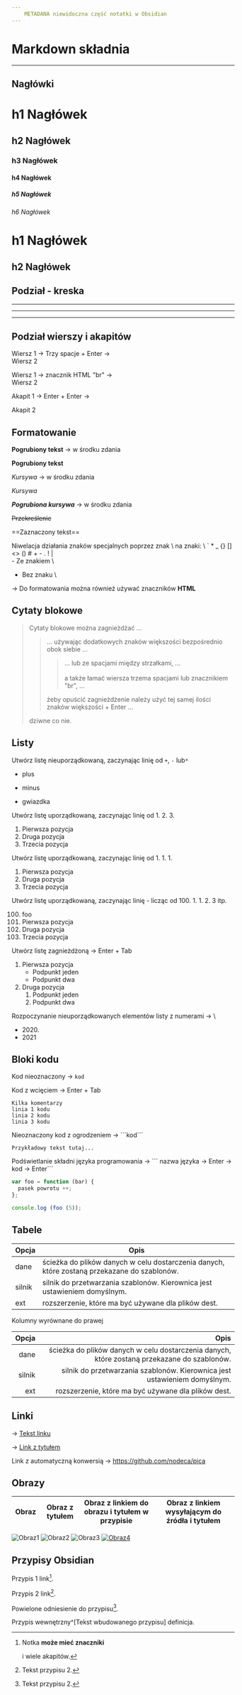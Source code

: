 ```yaml
---
	METADANA niewidoczna część notatki w Obsidian
---
```


# Markdown składnia
___
## Nagłówki
# h1 Nagłówek
## h2 Nagłówek
### h3 Nagłówek
#### h4 Nagłówek
##### h5 Nagłówek
###### h6 Nagłówek

h1 Nagłówek
===============
h2 Nagłówek
---------------


## Podział - kreska
___
---
***


## Podział wierszy i akapitów
Wiersz 1 -> Trzy spacje + Enter ->   
Wiersz 2

Wiersz 1 -> znacznik HTML "br" -> <br>
Wiersz 2

Akapit 1 -> Enter + Enter ->

Akapit 2


## Formatowanie

**Pogrubiony tekst** -> w środku zdania

__Pogrubiony tekst__

*Kursywa*  -> w środku zdania

_Kursywa_

***Pogrubiona kursywa*** -> w środku zdania

~~Przekreślenie~~

==Zaznaczony tekst==

Niwelacja działania znaków specjalnych poprzez znak \\ na znaki: \\ \` * _ {} [] <> () # + - . ! |   
\- Ze znakiem \\
- Bez znaku \\

-> Do formatowania można również używać znaczników **HTML**


## Cytaty blokowe

> Cytaty blokowe można zagnieżdżać ...
>> ... używając dodatkowych znaków większości bezpośrednio obok siebie ...
> > > ... lub ze spacjami między strzałkami, ... <br>   
>>> a także łamać wiersza trzema spacjami lub znacznikiem "br", ...
>>
>> żeby opuścić zagnieżdżenie należy użyć tej samej ilości znaków większości + Enter ... 
> 
> dziwne co nie.


## Listy

Utwórz listę nieuporządkowaną, zaczynając linię od `+`, `-` lub` * `
+ plus
- minus
* gwiazdka

Utwórz listę uporządkowaną, zaczynając linię od 1. 2. 3. 

1.  Pierwsza pozycja
2.  Druga pozycja
3.  Trzecia pozycja

Utwórz listę uporządkowaną, zaczynając linię od 1. 1. 1.
1.  Pierwsza pozycja
1.  Druga pozycja
1.  Trzecia pozycja

Utwórz listę uporządkowaną, zaczynając linię - licząc od 100. 1. 1. 2. 3 itp.

100. foo
1.  Pierwsza pozycja
1.  Druga pozycja
2.  Trzecia pozycja

Utwórz listę zagnieżdżoną -> Enter + Tab
1.  Pierwsza pozycja
	-  Podpunkt jeden
	-  Podpunkt dwa
2.  Druga pozycja
	1.  Podpunkt jeden
	2.  Podpunkt dwa

Rozpoczynanie nieuporządkowanych elementów listy z numerami -> \\
- 2020\.
- 2021


## Bloki kodu

Kod nieoznaczony -> `kod`

Kod z wcięciem -> Enter + Tab

	Kilka komentarzy
    linia 1 kodu
    linia 2 kodu
    linia 3 kodu


Nieoznaczony kod z ogrodzeniem ->  \```kod```

```
Przykładowy tekst tutaj...
```

Podświetlanie składni języka programowania -> \``` nazwa języka -> Enter -> kod -> Enter```

``` js
var foo = function (bar) {
  pasek powrotu ++;
};

console.log (foo (5));
```


## Tabele

| Opcja | Opis |
| ------ | ----------- |
| dane | ścieżka do plików danych w celu dostarczenia danych, które zostaną przekazane do szablonów. |
| silnik | silnik do przetwarzania szablonów. Kierownica jest ustawieniem domyślnym. |
| ext | rozszerzenie, które ma być używane dla plików dest. |

Kolumny wyrównane do prawej

| Opcja | Opis |
| ------: | -----------: |
| dane | ścieżka do plików danych w celu dostarczenia danych, które zostaną przekazane do szablonów. |
| silnik | silnik do przetwarzania szablonów. Kierownica jest ustawieniem domyślnym. |
| ext | rozszerzenie, które ma być używane dla plików dest. |


## Linki

-> [Tekst linku](http://dev.nodeca.com)

-> [Link z tytułem](http://nodeca.github.io/pica/demo/ "Tekst tytułu!")

Link z automatyczną konwersią -> https://github.com/nodeca/pica


## Obrazy

| Obraz |Obraz z tytułem | Obraz z linkiem do obrazu i tytułem w przypisie  |Obraz z linkiem wysyłającym do źródła i tytułem|
| ----- | ----- | ----- | ----- |

![Obraz1](https://picsum.photos/seed/picsum/150)
![Obraz2](https://picsum.photos/seed/picsum/150 "Tekst tytułu!")
![Obraz3][id]
[![Obraz4](https://picsum.photos/seed/picsum/150)](https://www.youtube.com/  "Tekst tytułu!")

[id]: https://picsum.photos/seed/picsum/150  "Tekst tytułu!"


## Przypisy Obsidian

Przypis 1 link[^1].

Przypis 2 link[^2].

Powielone odniesienie do przypisu[^2].

Przypis wewnętrzny^[Tekst wbudowanego przypisu] definicja.

[^1]: Notka **może mieć znaczniki**

	i wiele akapitów.

[^2]: Tekst przypisu 2.
